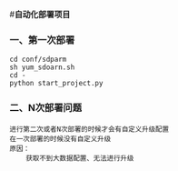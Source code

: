 #**自动化部署项目**
### 一、第一次部署
    cd conf/sdparm
    sh yum_sdoarn.sh
    cd -
    python start_project.py
    
### 二、N次部署问题
    进行第二次或者N次部署的时候才会有自定义升级配置
    在一次部署的时候没有自定义升级
    原因：
        获取不到大数据配置、无法进行升级
        
    